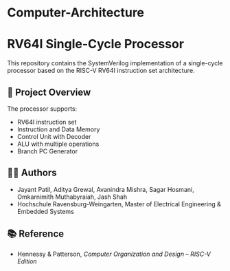# Computer-Architecture
# RV64I Single-Cycle Processor

This repository contains the SystemVerilog implementation of a single-cycle processor based on the RISC-V RV64I instruction set architecture.

## 📄 Project Overview

The processor supports:
- RV64I instruction set
- Instruction and Data Memory
- Control Unit with Decoder
- ALU with multiple operations
- Branch PC Generator


## 👨‍💻 Authors

- Jayant Patil, Aditya Grewal, Avanindra Mishra, Sagar Hosmani, Omkarnimith Muthabyraiah, Jash Shah
- Hochschule Ravensburg-Weingarten, Master of Electrical Engineering & Embedded Systems

## 📚 Reference

- Hennessy & Patterson, *Computer Organization and Design – RISC-V Edition*
